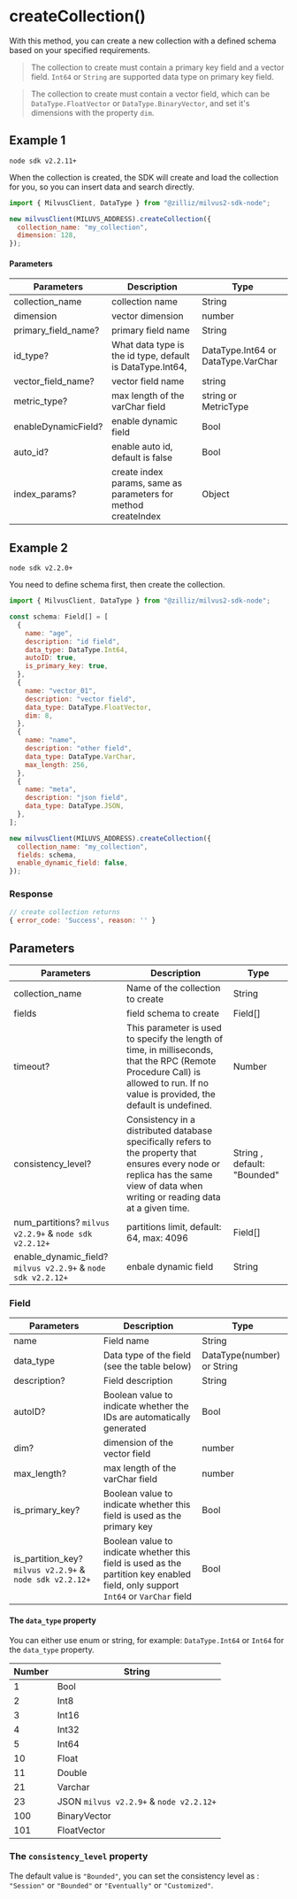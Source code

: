 # createCollection()

With this method, you can create a new collection with a defined schema based on your specified requirements.

> The collection to create must contain a primary key field and a vector field. `Int64` or `String` are supported data type on primary key field.

> The collection to create must contain a vector field, which can be `DataType.FloatVector` or `DataType.BinaryVector`, and set it's dimensions with the property `dim`.

## Example 1

`node sdk v2.2.11+`

When the collection is created, the SDK will create and load the collection for you, so you can insert data and search directly.

```javascript
import { MilvusClient, DataType } from "@zilliz/milvus2-sdk-node";

new milvusClient(MILUVS_ADDRESS).createCollection({
  collection_name: "my_collection",
  dimension: 128,
});
```

#### Parameters

| Parameters          | Description                                                    | Type                               |
| ------------------- | -------------------------------------------------------------- | ---------------------------------- |
| collection_name     | collection name                                                | String                             |
| dimension           | vector dimension                                               | number                             |
| primary_field_name? | primary field name                                             | String                             |
| id_type?            | What data type is the id type, default is DataType.Int64,      | DataType.Int64 or DataType.VarChar |
| vector_field_name?  | vector field name                                              | string                             |
| metric_type?        | max length of the varChar field                                | string or MetricType               |
| enableDynamicField? | enable dynamic field                                           | Bool                               |
| auto_id?            | enable auto id, default is false                               | Bool                               |
| index_params?       | create index params, same as parameters for method createIndex | Object                             |

## Example 2

`node sdk v2.2.0+`

You need to define schema first, then create the collection.

```javascript
import { MilvusClient, DataType } from "@zilliz/milvus2-sdk-node";

const schema: Field[] = [
  {
    name: "age",
    description: "id field",
    data_type: DataType.Int64,
    autoID: true,
    is_primary_key: true,
  },
  {
    name: "vector_01",
    description: "vector field",
    data_type: DataType.FloatVector,
    dim: 8,
  },
  {
    name: "name",
    description: "other field",
    data_type: DataType.VarChar,
    max_length: 256,
  },
  {
    name: "meta",
    description: "json field",
    data_type: DataType.JSON,
  },
];

new milvusClient(MILUVS_ADDRESS).createCollection({
  collection_name: "my_collection",
  fields: schema,
  enable_dynamic_field: false,
});
```

### Response

```javascript
// create collection returns
{ error_code: 'Success', reason: '' }
```

## Parameters

| Parameters                                                   | Description                                                                                                                                                                          | Type                        |
| ------------------------------------------------------------ | ------------------------------------------------------------------------------------------------------------------------------------------------------------------------------------ | --------------------------- |
| collection_name                                              | Name of the collection to create                                                                                                                                                     | String                      |
| fields                                                       | field schema to create                                                                                                                                                               | Field[]                     |
| timeout?                                                     | This parameter is used to specify the length of time, in milliseconds, that the RPC (Remote Procedure Call) is allowed to run. If no value is provided, the default is undefined.    | Number                      |
| consistency_level?                                           | Consistency in a distributed database specifically refers to the property that ensures every node or replica has the same view of data when writing or reading data at a given time. | String , default: "Bounded" |
| num_partitions? `milvus v2.2.9+` & `node sdk v2.2.12+`       | partitions limit, default: 64, max: 4096                                                                                                                                             | Field[]                     |
| enable_dynamic_field? `milvus v2.2.9+` & `node sdk v2.2.12+` | enbale dynamic field                                                                                                                                                                 | String                      |

### Field

| Parameters                                               | Description                                                                                                                      | Type                       |
| -------------------------------------------------------- | -------------------------------------------------------------------------------------------------------------------------------- | -------------------------- |
| name                                                     | Field name                                                                                                                       | String                     |
| data_type                                                | Data type of the field (see the table below)                                                                                     | DataType(number) or String |
| description?                                             | Field description                                                                                                                | String                     |
| autoID?                                                  | Boolean value to indicate whether the IDs are automatically generated                                                            | Bool                       |
| dim?                                                     | dimension of the vector field                                                                                                    | number                     |
| max_length?                                              | max length of the varChar field                                                                                                  | number                     |
| is_primary_key?                                          | Boolean value to indicate whether this field is used as the primary key                                                          | Bool                       |
| is_partition_key? `milvus v2.2.9+` & `node sdk v2.2.12+` | Boolean value to indicate whether this field is used as the partition key enabled field, only support `Int64` or `VarChar` field | Bool                       |

#### The `data_type` property

You can either use enum or string, for example: `DataType.Int64` or `Int64` for the `data_type` property.

| Number | String                                  |
| ------ | --------------------------------------- |
| 1      | Bool                                    |
| 2      | Int8                                    |
| 3      | Int16                                   |
| 4      | Int32                                   |
| 5      | Int64                                   |
| 10     | Float                                   |
| 11     | Double                                  |
| 21     | Varchar                                 |
| 23     | JSON `milvus v2.2.9+` & `node v2.2.12+` |
| 100    | BinaryVector                            |
| 101    | FloatVector                             |

### The `consistency_level` property

The default value is `"Bounded"`, you can set the consistency level as : `"Session"` or `"Bounded"` or `"Eventually"` or `"Customized"`.

